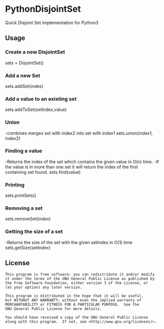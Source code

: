 # PythonDisjointSet
Quick Disjoint Set implementation for Python3

## Usage
### Create a new DisjointSet
sets = DisjointSet()
### Add a new Set
sets.addSet(index)
### Add a value to an existing set
sets.addToSet(setIndex,value)
### Union
-combines merges set with index2 into set with index1
sets.union(index1, index2)
### Finding a value
-Returns the index of the set which contains the given value in O(n) time.
-If the value is in more than one set it will return the index of the first containing set found. 
sets.find(value)
### Printing
sets.printSets()
### Removing a set
sets.removeSet(index)
### Getting the size of a set
-Returns the size of the set with the given setIndex in O(1) time
sets.getSize(setIndex)



## License
    This program is free software: you can redistribute it and/or modify
    it under the terms of the GNU General Public License as published by
    the Free Software Foundation, either version 3 of the License, or
    (at your option) any later version.
    
    This program is distributed in the hope that it will be useful,
    but WITHOUT ANY WARRANTY; without even the implied warranty of
    MERCHANTABILITY or FITNESS FOR A PARTICULAR PURPOSE.  See the
    GNU General Public License for more details.
    
    You should have received a copy of the GNU General Public License
    along with this program.  If not, see <http://www.gnu.org/licenses/>.
